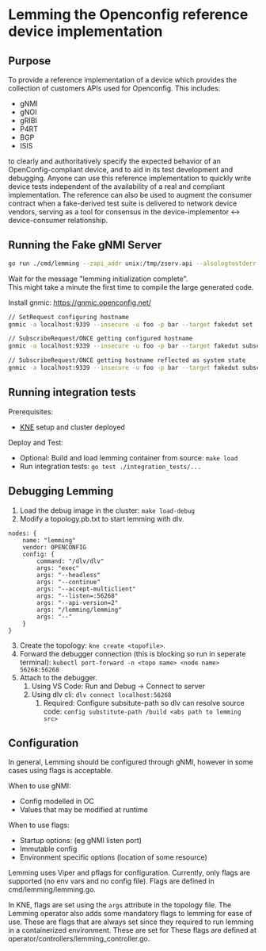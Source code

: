 # Lemming the Openconfig reference device implementation

## Purpose

To provide a reference implementation of a device which provides the collection
of customers APIs used for Openconfig. This includes:

* gNMI
* gNOI
* gRIBI
* P4RT
* BGP
* ISIS

to clearly and authoritatively specify the expected behavior of an
OpenConfig-compliant device, and to aid in its test development and
debugging. Anyone can use this reference implementation to quickly write device
tests independent of the availability of a real and compliant implementation.
The reference can also be used to augment the consumer contract when a
fake-derived test suite is delivered to network device vendors, serving as a
tool for consensus in the device-implementor <-> device-consumer relationship.

## Running the Fake gNMI Server

```bash
go run ./cmd/lemming --zapi_addr unix:/tmp/zserv.api --alsologtostderr
```

Wait for the message "lemming initialization complete".  
This might take a minute the first time to compile the large generated code.

Install gnmic: <https://gnmic.openconfig.net/>

```bash
// SetRequest configuring hostname
gnmic -a localhost:9339 --insecure -u foo -p bar --target fakedut set --update-path openconfig:/system/config/hostname --update-value rosesarered -e json_ietf

// SubscribeRequest/ONCE getting configured hostname
gnmic -a localhost:9339 --insecure -u foo -p bar --target fakedut subscribe --mode once --path openconfig:/system/config/hostname

// SubscribeRequest/ONCE getting hostname reflected as system state
gnmic -a localhost:9339 --insecure -u foo -p bar --target fakedut subscribe --mode once --path openconfig:/system/state/hostname
```

## Running integration tests

Prerequisites:

* [KNE](https://github.com/openconfig/kne) setup and cluster deployed

Deploy and Test:

* Optional: Build and load lemming container from source: `make load`
* Run integration tests: `go test ./integration_tests/...`


## Debugging Lemming

1. Load the debug image in the cluster: `make load-debug`
2. Modify a topology.pb.txt to start lemming with dlv.
```prototext
nodes: {
    name: "lemming"
    vendor: OPENCONFIG
    config: {
        command: "/dlv/dlv"
        args: "exec"
        args: "--headless"
        args: "--continue"
        args: "--accept-multiclient"
        args: "--listen=:56268"
        args: "--api-version=2"
        args: "/lemming/lemming"
        args: "--"
    }
}
```
3. Create the topology: `kne create <topofile>`.
4. Forward the debugger connection (this is blocking so run in seperate terminal): `kubectl port-forward -n <topo name> <node name> 56268:56268`
5. Attach to the debugger.
    1. Using VS Code: Run and Debug -> Connect to server
    2. Using dlv cli: `dlv connect localhost:56268`
        1. Required: Configure subsitute-path so dlv can resolve source code: `config substitute-path /build <abs path to lemming src>`

## Configuration

In general, Lemming should be configured through gNMI, however in some cases using flags is acceptable.

When to use gNMI:
* Config modelled in OC
* Values that may be modified at runtime

When to use flags:
* Startup options: (eg gNMI listen port)
* Immutable config
* Environment specific options (location of some resource)

Lemming uses Viper and pflags for configuration. Currently, only flags are supported (no env vars and no config file).
Flags are defined in cmd/lemming/lemming.go.


In KNE, flags are set using the `args` attribute in the topology file.
The Lemming operator also adds some mandatory flags to lemming for ease of use. These are flags that are always set
since they required to run lemming in a containerized environment.
These are set for These flags are defined at operator/controllers/lemming_controller.go.